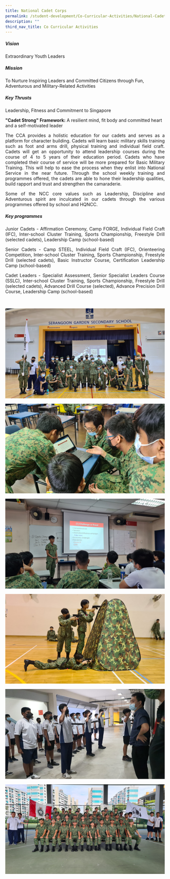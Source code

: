 ```yaml
---
title: National Cadet Corps
permalink: /student-development/Co-Curricular-Activities/National-Cadet-Corps/
description: ""
third_nav_title: Co Curricular Activities
---
```

##### **Vision**

Extraordinary Youth Leaders

##### **Mission**

To Nurture Inspiring Leaders and Committed Citizens through Fun, Adventurous and Military-Related Activities

##### **Key Thrusts**

Leadership, Fitness and Commitment to Singapore

**"Cadet Strong" Framework:** A resilient mind, fit body and committed heart and a self-motivated leader

<p style="text-align: justify;"> The CCA provides a holistic education for our cadets and serves as a platform for character building. Cadets will learn basic military skills training such as foot and arms drill, physical training and individual field craft. Cadets will get an opportunity to attend leadership courses during the course of 4 to 5 years of their education period. Cadets who have completed their course of service will be more prepared for Basic Military Training. This will help to ease the process when they enlist into National Service in the near future. Through the school weekly training and programmes offered, the cadets are able to hone their leadership qualities, build rapport and trust and strengthen the camaraderie.
	
<p style="text-align: justify;"> Some of the NCC core values such as Leadership, Discipline and Adventurous spirit are inculcated in our cadets through the various programmes offered by school and HQNCC. </p>
	
##### **Key programmes**
<p style="text-align: justify;"> Junior Cadets - Affirmation Ceremony, Camp FORGE, Individual Field Craft (IFC), Inter-school Cluster Training, Sports Championship, Freestyle Drill (selected cadets), Leadership Camp (school-based) </p>
	
<p style="text-align: justify;"> Senior Cadets - Camp STEEL, Individual Field Craft (IFC), Orienteering Competition, Inter-school Cluster Training, Sports Championship, Freestyle Drill (selected cadets), Basic Instructor Course, Certification Leadership Camp (school-based) </p>
	
<p style="text-align: justify;"> Cadet Leaders - Specialist Assessment, Senior Specialist Leaders Course (SSLC), Inter-school Cluster Training, Sports Championship, Freestyle Drill (selected cadets), Advanced Drill Course (selected), Advance Precision Drill Course, Leadership Camp (school-based) </p>
	
<br>

![](/images/CCA%20NCC/National%20Cadet%20Corps%201.jpg)
	
	
![](/images/CCA%20NCC/National%20Cadet%20Corps%202.jpg)
	
	
![](/images/CCA%20NCC/National%20Cadet%20Corps%203.jpg)
	
	
![](/images/CCA%20NCC/National%20Cadet%20Corps%205.jpg)
	
	
![](/images/CCA%20NCC/National%20Cadet%20Corps%206.jpg)
	
	
![](/images/CCA%20NCC/National%20Cadet%20Corps%204.jpg)
